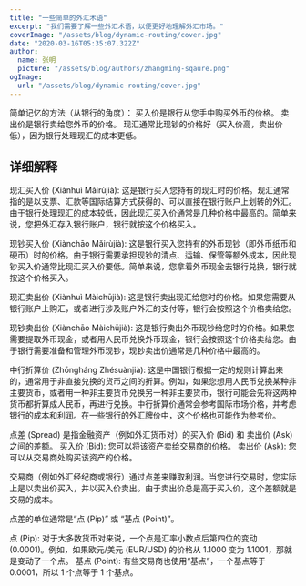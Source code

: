 ```yaml
---
title: "一些简单的外汇术语"
excerpt: "我们需要了解一些外汇术语，以便更好地理解外汇市场。"
coverImage: "/assets/blog/dynamic-routing/cover.jpg"
date: "2020-03-16T05:35:07.322Z"
author:
  name: 张明
  picture: "/assets/blog/authors/zhangming-sqaure.png"
ogImage:
  url: "/assets/blog/dynamic-routing/cover.jpg"
---
```


简单记忆的方法（从银行的角度）：
买入价是银行从您手中购买外币的价格。
卖出价是银行卖给您外币的价格。
现汇通常比现钞的价格好（买入价高，卖出价低），因为银行处理现汇的成本更低。

## 详细解释

现汇买入价 (Xiànhuì Mǎirùjià): 这是银行买入您持有的现汇时的价格。现汇通常指的是以支票、汇款等国际结算方式获得的、可以直接在银行账户上划转的外汇。由于银行处理现汇的成本较低，因此现汇买入价通常是几种价格中最高的。简单来说，您把外汇存入银行账户，银行就按这个价格买入。

现钞买入价 (Xiànchāo Mǎirùjià): 这是银行买入您持有的外币现钞（即外币纸币和硬币）时的价格。由于银行需要承担现钞的清点、运输、保管等额外成本，因此现钞买入价通常比现汇买入价要低。简单来说，您拿着外币现金去银行兑换，银行就按这个价格买入。

现汇卖出价 (Xiànhuì Màichūjià): 这是银行卖出现汇给您时的价格。如果您需要从银行账户上购汇，或者进行涉及账户外汇的支付等，银行会按照这个价格卖给您。

现钞卖出价 (Xiànchāo Màichūjià): 这是银行卖出外币现钞给您时的价格。如果您需要提取外币现金，或者用人民币兑换外币现金，银行会按照这个价格卖给您。由于银行需要准备和管理外币现钞，现钞卖出价通常是几种价格中最高的。

中行折算价 (Zhōngháng Zhésuànjià): 这是中国银行根据一定的规则计算出来的，通常用于非直接兑换的货币之间的折算。例如，如果您想用人民币兑换某种非主要货币，或者用一种非主要货币兑换另一种非主要货币，银行可能会先将这两种货币都折算成人民币，再进行兑换。中行折算价通常会参考国际市场价格，并考虑银行的成本和利润。在一些银行的外汇牌价中，这个价格也可能作为参考价。

点差 (Spread) 是指金融资产（例如外汇货币对）的买入价 (Bid) 和 卖出价 (Ask) 之间的差额。
买入价 (Bid): 您可以将该资产卖给交易商的价格。
卖出价 (Ask): 您可以从交易商处购买该资产的价格。

交易商（例如外汇经纪商或银行）通过点差来赚取利润。当您进行交易时，您实际上是以卖出价买入，并以买入价卖出。由于卖出价总是高于买入价，这个差额就是交易的成本。

点差的单位通常是“点 (Pip)” 或 “基点 (Point)”。

点 (Pip): 对于大多数货币对来说，一个点是汇率小数点后第四位的变动 (0.0001)。例如，如果欧元/美元 (EUR/USD) 的价格从 1.1000 变为 1.1001，那就是变动了一个点。
基点 (Point): 有些交易商也使用“基点”，一个基点等于 0.0001，所以 1 个点等于 1 个基点。